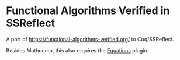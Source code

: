 # Functional Algorithms Verified in SSReflect

A port of https://functional-algorithms-verified.org/ to Coq/SSReflect.

Besides Mathcomp, this also requires the [Equations](https://mattam82.github.io/Coq-Equations/) plugin.